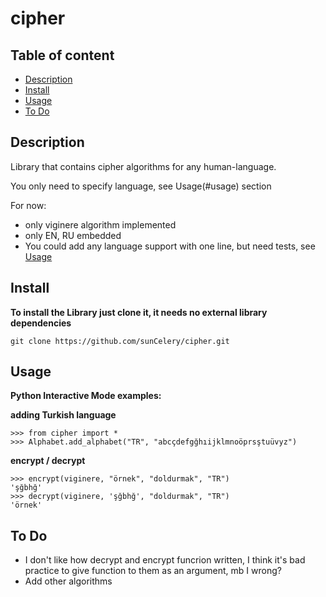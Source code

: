 <h1>cipher</h1>

<h2>Table of content</h2>

- [Description](#description)
- [Install](#install)
- [Usage](#usage)
- [To Do](#to-do)

## Description ##
Library that contains cipher algorithms for any human-language.

You only need to specify language, see Usage(#usage) section

For now:
- only viginere algorithm implemented
- only EN, RU embedded
- You could add any language support with one line, but need tests, see [Usage](#usage)

## Install ##
**To install the Library just clone it, it needs no external library dependencies**

```
git clone https://github.com/sunCelery/cipher.git
```

## Usage ##
**Python Interactive Mode examples:**

**adding Turkish language**
```
>>> from cipher import *
>>> Alphabet.add_alphabet("TR", "abcçdefgğhıijklmnoöprsştuüvyz")
```

**encrypt / decrypt**
```
>>> encrypt(viginere, "örnek", "doldurmak", "TR")
'şğbhğ'
>>> decrypt(viginere, 'şğbhğ', "doldurmak", "TR")
'örnek'
```

## To Do ##

- I don't like how decrypt and encrypt funcrion written,
I think it's bad practice to give function to them as an argument, mb I wrong?
- Add other algorithms
